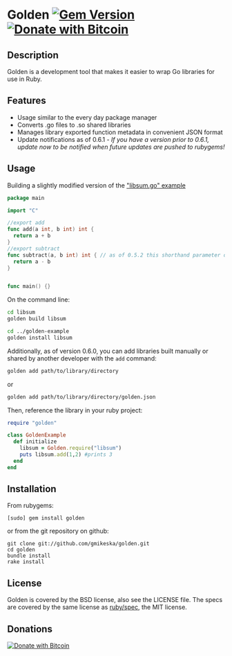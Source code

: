 # Golden [![Gem Version](https://badge.fury.io/rb/golden.svg)](https://badge.fury.io/rb/golden) [![Donate with Bitcoin](https://en.cryptobadges.io/badge/micro/33nyGe6DE2HmnVVn76o9PRrBizSJ5EVfkZ)](https://en.cryptobadges.io/donate/33nyGe6DE2HmnVVn76o9PRrBizSJ5EVfkZ)

## Description

Golden is a development tool that makes it easier to wrap Go libraries for use in Ruby.

## Features

* Usage similar to the every day package manager
* Converts .go files to .so shared libraries
* Manages library exported function metadata in convenient JSON format
* Update notifications as of 0.6.1 - *If you have a version prior to 0.6.1, update now to be notified when future updates are pushed to rubygems!*

## Usage
Building a slightly modified version of the ["libsum.go" example](https://c7.se/go-and-ruby-ffi/)
```go
package main

import "C"

//export add
func add(a int, b int) int {
  return a + b
}
//export subtract
func subtract(a, b int) int { // as of 0.5.2 this shorthand parameter declaration is supported!
  return a - b
}


func main() {}

```
On the command line:
```bash
cd libsum
golden build libsum

cd ../golden-example
golden install libsum
```

Additionally, as of version 0.6.0, you can add libraries built manually or shared by another developer with the `add` command:
```bash
golden add path/to/library/directory
```
or
```bash
golden add path/to/library/directory/golden.json
```

Then, reference the library in your ruby project:
```ruby
require "golden"

class GoldenExample
  def initialize
    libsum = Golden.require("libsum")
    puts libsum.add(1,2) #prints 3
  end
end

```

## Installation

From rubygems:

    [sudo] gem install golden

or from the git repository on github:

    git clone git://github.com/gmikeska/golden.git
    cd golden
    bundle install
    rake install

## License

Golden is covered by the BSD license, also see the LICENSE file.
The specs are covered by the same license as [ruby/spec](https://github.com/ruby/spec), the MIT license.

## Donations
[![Donate with Bitcoin](https://en.cryptobadges.io/badge/big/33nyGe6DE2HmnVVn76o9PRrBizSJ5EVfkZ)](https://en.cryptobadges.io/donate/33nyGe6DE2HmnVVn76o9PRrBizSJ5EVfkZ)
